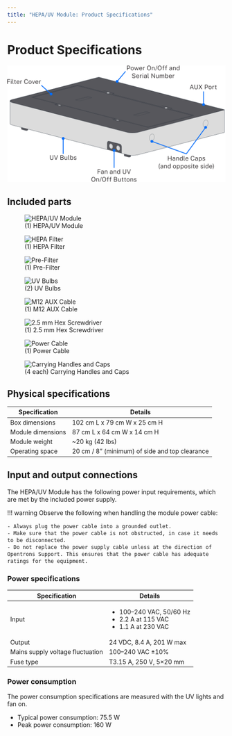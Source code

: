 ```yaml
---
title: "HEPA/UV Module: Product Specifications"
---
```


# Product Specifications

![Labeled HEPA/UV Module diagram](images/hepa-uv-diagram.svg "Labeled HEPA/UV Module diagram")

## Included parts

<div class="parts-list">
<figure>
  <img src="../images/parts-list/hepa-uv-module.svg" alt="HEPA/UV Module" title="HEPA/UV Module" />
  <figcaption>(1) HEPA/UV Module</figcaption>
</figure>

<figure>
  <img src="../images/parts-list/hepa-filter.svg" alt="HEPA Filter" title="HEPA Filter" />
  <figcaption>(1) HEPA Filter</figcaption>
</figure>

<figure>
  <img src="../images/parts-list/pre-filter.svg" alt="Pre-Filter" title="Pre-Filter" width="50%"/>
  <figcaption>(1) Pre-Filter</figcaption>
</figure>

<figure>
  <img src="../images/parts-list/uv-bulb.svg" alt="UV Bulbs" title="UV Bulbs" />
  <figcaption>(2) UV Bulbs</figcaption>
</figure>

<figure>
  <img src="../images/parts-list/aux-cable.svg" alt="M12 AUX Cable" title="M12 AUX Cable" />
  <figcaption>(1) M12 AUX Cable</figcaption>
</figure>

<figure>
  <img src="../images/parts-list/2-5-mm-hex-screwdriver.svg" alt="2.5 mm Hex Screwdriver" title="2.5 mm Hex Screwdriver" />
  <figcaption>(1) 2.5 mm Hex Screwdriver</figcaption>
</figure>

<figure>
  <img src="../images/parts-list/power-cable.svg" alt="Power Cable" title="Power Cable" />
  <figcaption>(1) Power Cable</figcaption>
</figure>

<figure>
  <img src="../images/parts-list/carrying-handles-caps.svg" alt="Carrying Handles and Caps" title="Carrying Handles and Caps" />
  <figcaption>(4 each) Carrying Handles and Caps</figcaption>
</figure>
</div>

## Physical specifications

| Specification | Details |
|---|---|
| Box dimensions | 102 cm L x 79 cm W x 25 cm H |
| Module dimensions | 87 cm L x 64 cm W x 14 cm H |
| Module weight | ~20 kg (42 lbs) |
| Operating space | 20 cm / 8” (minimum) of side and top clearance |

## Input and output connections

The HEPA/UV Module has the following power input requirements, which are met by the included power supply.

!!! warning
    Observe the following when handling the module power cable:

    - Always plug the power cable into a grounded outlet.
    - Make sure that the power cable is not obstructed, in case it needs to be disconnected.
    - Do not replace the power supply cable unless at the direction of Opentrons Support. This ensures that the power cable has adequate ratings for the equipment.

### Power specifications

| Specification | Details |
|---|---|
| Input | <ul><li>100–240 VAC, 50/60 Hz</li><li>2.2 A at 115 VAC</li><li>1.1 A at 230 VAC</li></ul> |
| Output | 24 VDC, 8.4 A, 201 W max |
| Mains supply voltage fluctuation | 100–240 VAC ±10% |
| Fuse type | T3.15 A, 250 V, 5×20 mm |

### Power consumption

The power consumption specifications are measured with the UV lights and fan on.

- Typical power consumption: 75.5 W
- Peak power consumption: 160 W
